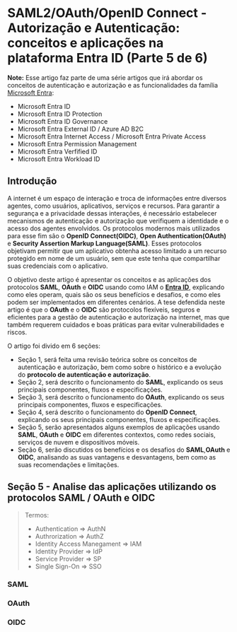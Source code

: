 # SAML2/OAuth/OpenID Connect - Autorização e Autenticação: conceitos e aplicações na plataforma Entra ID (Parte 5 de 6)

**Note:** Esse artigo faz parte de uma série artigos que irá abordar os conceitos de autenticação e autorização e as funcionalidades da família [Microsoft Entra](https://learn.microsoft.com/en-us/entra/): 

* Microsoft Entra ID
* Microsoft Entra ID Protection 
* Microsoft Entra ID Governance
* Microsoft Entra External ID / Azure AD B2C
* Microsoft Entra Internet Access / Microsoft Entra Private Access
* Microsoft Entra Permission Management
* Microsoft Entra Verfified ID
* Microsoft Entra Workload ID


## Introdução
A internet é um espaço de interação e troca de informações entre diversos agentes, como usuários, aplicativos, serviços e recursos. Para garantir a segurança e a privacidade dessas interações, é necessário estabelecer mecanismos de autenticação e autorização que verifiquem a identidade e o acesso dos agentes envolvidos. Os protocolos modernos mais utilizados para esse fim são o **OpenID Connect(OIDC)**, **Open Authentication(OAuth)** e **Security Assertion Markup Language(SAML)**. Esses protocolos objetivam permitir que um aplicativo obtenha acesso limitado a um recurso protegido em nome de um usuário, sem que este tenha que compartilhar suas credenciais com o aplicativo.

O objetivo deste artigo é apresentar os conceitos e as aplicações dos protocolos **SAML**, **OAuth** e **OIDC** usando como IAM o [**Entra ID**](https://learn.microsoft.com/en-us/entra/identity/), explicando como eles operam, quais são os seus benefícios e desafios, e como eles podem ser implementados em diferentes cenários. A tese defendida neste artigo é que o **OAuth** e o **OIDC** são protocolos flexíveis, seguros e eficientes para a gestão de autenticação e autorização na internet, mas que também requerem cuidados e boas práticas para evitar vulnerabilidades e riscos.

O artigo foi divido em 6 seções:
* Seção 1, será feita uma revisão teórica sobre os conceitos de autenticação e autorização, bem como sobre o histórico e a evolução do **protocolo de autenticação e autorização**. 
* Seção 2, será descrito o funcionamento do **SAML**, explicando os seus principais componentes, fluxos e especificações.
* Seção 3, será descrito o funcionamento do **OAuth**, explicando os seus principais componentes, fluxos e especificações.
* Seção 4, será descrito o funcionamento do **OpenID Connect**, explicando os seus principais componentes, fluxos e especificações.
* Seção 5, serão apresentados alguns exemplos de aplicações usando **SAML**, **OAuth** e **OIDC** em diferentes contextos, como redes sociais, serviços de nuvem e dispositivos móveis.
* Seção 6, serão discutidos os benefícios e os desafios do **SAML**,**OAuth** e **OIDC**, analisando as suas vantagens e desvantagens, bem como as suas recomendações e limitações.


## Seção 5 - Analise das aplicações utilizando os protocolos SAML / OAuth e OIDC

>Termos: 
> * Authentication => AuthN
> * Authrorization => AuthZ
> * Identity Access Manegament => IAM
> * Identity Provider => IdP
> * Service Provider => SP
> * Single Sign-On => SSO


### SAML
### OAuth
### OIDC
